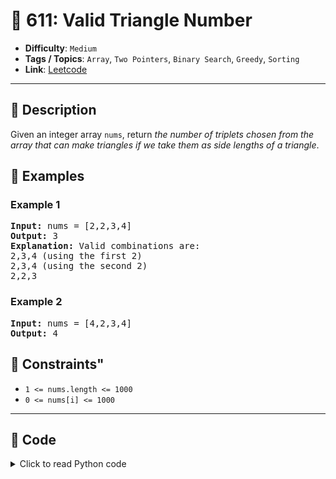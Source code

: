 # 🧩 611: Valid Triangle Number

- **Difficulty**: `Medium`
- **Tags / Topics**: `Array`, `Two Pointers`, `Binary Search`, `Greedy`, `Sorting`
- **Link**: [Leetcode](https://leetcode.com/problems/valid-triangle-number/)

---

## 📜 Description

<p>Given an integer array <code>nums</code>, return <em>the number of triplets chosen from the array that can make triangles if we take them as side lengths of a triangle</em>.</p>




## 🧪 Examples

### Example 1
<pre>
<strong>Input:</strong> nums = [2,2,3,4]
<strong>Output:</strong> 3
<strong>Explanation:</strong> Valid combinations are: 
2,3,4 (using the first 2)
2,3,4 (using the second 2)
2,2,3
</pre>


### Example 2
<pre>
<strong>Input:</strong> nums = [4,2,3,4]
<strong>Output:</strong> 4
</pre>




## 📌 Constraints"
<ul>
	<li><code>1 &lt;= nums.length &lt;= 1000</code></li>
	<li><code>0 &lt;= nums[i] &lt;= 1000</code></li>
</ul>



---
<!--- code section starts -->
## 🧠 Code



<details>
<summary>Click to read Python code</summary>

```python
class Solution:
    def triangleNumber(self, nums: List[int]) -> int:
        nums.sort()
        n = len(nums)
        res = 0

        for k in range(n - 1, 1, -1):
            j = k - 1
            i = 0
            while i < j:
                if nums[i] + nums[j] > nums[k]:
                    res += j - i
                    j -= 1
                else:
                    i += 1
        return res

```

</details>
    

<!--- code section ends -->
